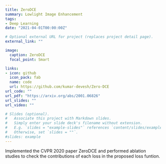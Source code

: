 ```yaml
---
title: ZeroDCE 
summary: Lowlight Image Enhancement 
tags:
- Deep Learning
date: "2021-04-01T00:00:00Z"

# Optional external URL for project (replaces project detail page).
external_link: ""

image:
  caption: ZeroDCE
  focal_point: Smart

links:
- icon: github
  icon_pack: fab
  name: code
  url: https://github.com/kumar-devesh/Zero-DCE
url_code: ""
url_pdf: "https://arxiv.org/abs/2001.06826"
url_slides: ""
url_video: ""

# Slides (optional).
#   Associate this project with Markdown slides.
#   Simply enter your slide deck's filename without extension.
#   E.g. `slides = "example-slides"` references `content/slides/example-slides.md`.
#   Otherwise, set `slides = ""`.
#slides: example
---
```


Implemented the CVPR 2020 paper ZeroDCE and performed ablation studies to check the contributions of each loss in the proposed loss funtion.
